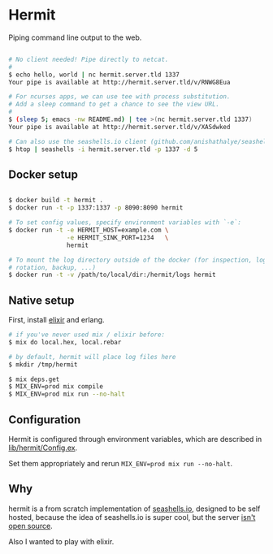 # Hermit

Piping command line output to the web.

``` bash

# No client needed! Pipe directly to netcat.
#
$ echo hello, world | nc hermit.server.tld 1337
Your pipe is available at http://hermit.server.tld/v/RNWG8Eua

# For ncurses apps, we can use tee with process substitution.
# Add a sleep command to get a chance to see the view URL.
#
$ (sleep 5; emacs -nw README.md) | tee >(nc hermit.server.tld 1337)
Your pipe is available at http://hermit.server.tld/v/XASdwked

# Can also use the seashells.io client (github.com/anishathalye/seashells)
$ htop | seashells -i hermit.server.tld -p 1337 -d 5
```

## Docker setup

``` bash

$ docker build -t hermit .
$ docker run -t -p 1337:1337 -p 8090:8090 hermit

# To set config values, specify environment variables with `-e`:
$ docker run -t -e HERMIT_HOST=example.com \
                -e HERMIT_SINK_PORT=1234   \
                hermit

# To mount the log directory outside of the docker (for inspection, log
# rotation, backup, ...)
$ docker run -t -v /path/to/local/dir:/hermit/logs hermit
```

## Native setup

First, install [elixir](https://elixir-lang.org/install.html) and erlang.

``` bash
# if you've never used mix / elixir before:
$ mix do local.hex, local.rebar

# by default, hermit will place log files here
$ mkdir /tmp/hermit

$ mix deps.get
$ MIX_ENV=prod mix compile
$ MIX_ENV=prod mix run --no-halt
```

## Configuration

Hermit is configured through environment variables, which are described in
[lib/hermit/Config.ex](https://github.com/erik/hermit/blob/master/lib/hermit/Config.ex).

Set them appropriately and rerun `MIX_ENV=prod mix run --no-halt`.

## Why

hermit is a from scratch implementation of [seashells.io](http://seashells.io),
designed to be self hosted, because the idea of seashells.io is
super cool, but the server [isn't open source](https://github.com/anishathalye/seashells/issues/2).

Also I wanted to play with elixir.

